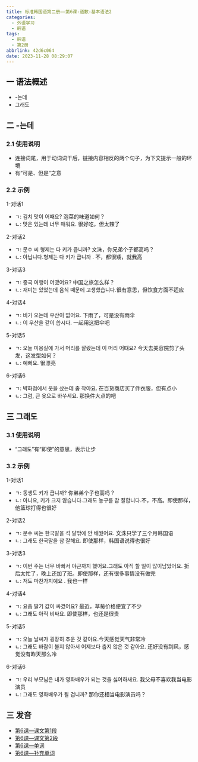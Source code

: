 ```yaml
---
title: 标准韩国语第二册——第6课-道歉-基本语法2
categories:
  - 外语学习
  - 韩语
tags:
  - 韩语
  - 第2册
abbrlink: 42d6c064
date: 2023-11-28 08:29:07
---
```

## 一 语法概述

* -는데
* 그래도

<!--more-->

## 二 -는데

### 2.1 使用说明

* 连接词尾，用于动词词干后，链接内容相反的两个句子，为下文提示一般的环境
* 有“可是、但是”之意

### 2.2 示例

1-对话1

* ㄱ: 김치 맛이 어때요? 泡菜的味道如何？
* ㄴ:  맛은 있는데 너무 매워요. 很好吃，但太辣了

2-对话2

* ㄱ: 문수 씨 형제는 다 키가 큽니까? 文洙，你兄弟个子都高吗？
* ㄴ:  아닙니다.형제는 다 키가 큽니까 . 不，都很矮，就我高

3-对话3

* ㄱ:  중국 여행이 어땠어요? 中国之旅怎么样？
* ㄴ:  재미는 있었는데 음식 때문에 고생했습니다.很有意思，但饮食方面不适应

4-对话4

* ㄱ:  비가 오는데 우산이 없어요. 下雨了，可是没有雨伞
* ㄴ:  이 우산을 같이 씁시다. 一起用这把伞吧

5-对话5

* ㄱ:  오늘 미용실에 가서 머리를 잘랐는데 이 머리 어떄요? 今天去美容院剪了头发，这发型如何？
* ㄴ:  예뻐요. 很漂亮

6-对话6

* ㄱ:  뱍화점에서 옷을 샀는데 좁 작아요. 在百货商店买了件衣服，但有点小
* ㄴ:  그럼, 큰 옷으로 바쑤세요. 那换件大点的吧

## 三 그래도

### 3.1 使用说明

* “그래도”有“即使”的意思，表示让步

### 3.2 示例

1-对话1

* ㄱ: 동생도 키가 큽니까? 你弟弟个子也高吗？
* ㄴ:  아니요, 키가 크지 않습니다.그래도 농구를 참 잘합니다.不，不高。即使那样，他篮球打得也很好

2-对话2

* ㄱ:  문수 씨는 한국말을 석 달밖에 안 배웠어요. 文洙只学了三个月韩国语
* ㄴ:  그래도 한국말을 참 잘해요. 即使那样，韩国语说得也很好

3-对话3

* ㄱ: 이번 주는 너무 바빠서 야근까지 했어요.그래도 아직 할 일이 많이남았어요. 折后太忙了，晚上还加了班。即使那样，还有很多事情没有做完
* ㄴ: 저도 마찬가지예요 . 我也一样

4-对话4

* ㄱ:  요즘 딸기 값이 싸겼어요? 最近，草莓价格便宜了不少
* ㄴ:  그래도 아직 비싸요. 即使那样，也还是很贵

5-对话5

* ㄱ: 오늘 날씨가 굉장히 추운 것 같아요.今天感觉天气非常冷
* ㄴ:  그래도 바람이 불지 않아서 어제보다 춥지 않은 것 같아요. 还好没有刮风，感觉没有昨天那么冷

6-对话6

* ㄱ:  우리 부모님은 내가 영화배우가 되는 것을 싫어하새요. 我父母不喜欢我当电影演员
* ㄴ:  그래도 영화배우가 될 겁니까?  那你还相当电影演员吗？

## 三 发音

* [第6课—课文第1段][1]
* [第6课—课文第2段][2]
* [第6课—单词][3]
* [第6课—补充单词][4]



[1]:https://active.clewm.net/E6Wu7f?qrurl=http://qr31.cn/E6Wu7f&gtype=1&key=56e071796ebb843390074858a6ac634a31d5617563
[2]:https://active.clewm.net/DVGvbJ?qrurl=http://qr31.cn/DVGvbJ&gtype=1&key=db24617ee1226d1d6007485a8111681bd79eb8d607
[3]:https://active.clewm.net/BCxzBp?qrurl=http://qr31.cn/BCxzBp&gtype=1&key=61a8b17e489a3975c00748e349fcba3b3f16f3e632
[4]:https://active.clewm.net/Ev75Up?qrurl=http://qr31.cn/Ev75Up&gtype=1&key=8334817de0011994400748be8599055787884e8681